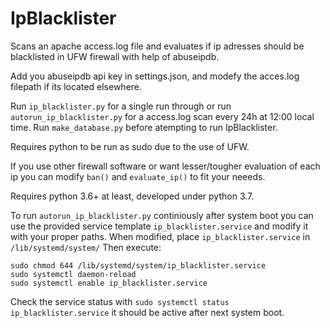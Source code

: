 # IpBlacklister
Scans an apache access.log file and evaluates if ip adresses should be blacklisted in UFW firewall with help of abuseipdb.

Add you abuseipdb api key in settings.json, and modefy the acces.log filepath if its located elsewhere. 

Run `ip_blacklister.py` for a single run through or run `autorun_ip_blacklister.py` for a access.log scan every 24h at 12:00 local time. Run `make_database.py` before atempting to run IpBlacklister.

Requires python to be run as sudo due to the use of UFW.

If you use other firewall software or want lesser/tougher evaluation of each ip you can modify `ban()` and `evaluate_ip()` to fit your neeeds.

Requires python 3.6+ at least, developed under python 3.7.

To run `autorun_ip_blacklister.py` continiously after system boot you can use the provided service template `ip_blacklister.service` and modify it with your proper paths.
When modified, place `ip_blacklister.service` in `/lib/systemd/system/` Then execute:
```
sudo chmod 644 /lib/systemd/system/ip_blacklister.service
sudo systemctl daemon-reload
sudo systemctl enable ip_blacklister.service
```
Check the service status with `sudo systemctl status ip_blacklister.service` it should be active after next system boot.

